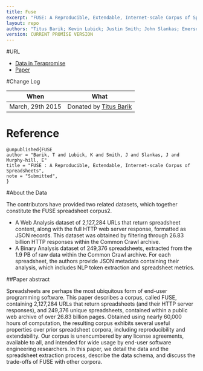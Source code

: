 ```yaml
---
title: Fuse
excerpt: "FUSE: A Reproducible, Extendable, Internet-scale Corpus of Spreadsheets"
layout: repo
authors: "Titus Barik; Kevin Lubick; Justin Smith; John Slankas; Emerson Murphy-Hill"
version: CURRENT PROMISE VERSION
---
```


#URL

* [Data in Terapromise](https://drive.google.com/folderview?id=0B6dzef3D5CTBfkFFbHJTcDRHYzNRZDd5d3FXSk1vVzJkbWtXS3FtV3dGbFUzcFZUX0FPcDQ&usp=drive_web#list)
* [Paper]()

#Change Log

When | What
---- | ----
March, 29th 2015 | Donated by [Titus Barik](/repo/people)

# Reference

```
@unpublished{FUSE
author = "Barik, T and Lubick, K and Smith, J and Slankas, J and Murphy-hill, E"
title = "FUSE : A Reproducible, Extendable, Internet-scale Corpus of Spreadsheets",
note = "Submitted",
}
```

#About the Data

The contributors have provided two related datasets, which together constitute the FUSE spreadsheet corpus2.

  + A Web Analysis dataset of 2,127,284 URLs that return spreadsheet content, along with the full HTTP web server response, formatted as JSON records. This dataset was obtained by filtering through 26.83 billion HTTP responses within the Common Crawl archive.
  + A Binary Analysis dataset of 249,376 spreadsheets, extracted from the 1.9 PB of raw data within the Common Crawl archive. For each spreadsheet, the authors provide JSON metadata containing their analysis, which includes NLP token extraction and spreadsheet metrics.

##Paper abstract

Spreadsheets are perhaps the most ubiquitous form of end-user programming software. This paper describes a corpus, called FUSE, containing 2,127,284 URLs that return spreadsheets (and their HTTP server responses), and 249,376 unique spreadsheets, contained within a public web archive of over 26.83 billion pages. Obtained using nearly 60,000 hours of computation, the resulting corpus exhibits several useful properties over prior spreadsheet corpora, including reproducibility and extendability. Our corpus is unencumbered by any license agreements, available to all, and intended for wide usage by end-user software engineering researchers. In this paper, we detail the data and the spreadsheet extraction process, describe the data schema, and discuss the trade-offs of FUSE with other corpora.
